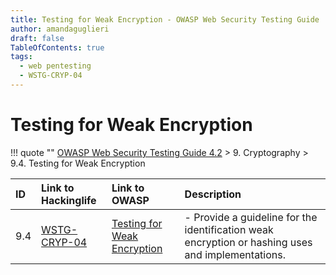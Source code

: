 ```yaml
---
title: Testing for Weak Encryption - OWASP Web Security Testing Guide 
author: amandaguglieri
draft: false
TableOfContents: true
tags:
  - web pentesting
  - WSTG-CRYP-04
---
```


# Testing for Weak Encryption

!!! quote ""
	[OWASP Web Security Testing Guide 4.2](index.md) > 9. Cryptography > 9.4. Testing for Weak Encryption

|ID|Link to Hackinglife|Link to OWASP|Description|
|:---|:---|:---|:---|
|9.4|[WSTG-CRYP-04](WSTG-CRYP-04.md)|[Testing for Weak Encryption](https://owasp.org/www-project-web-security-testing-guide/latest/4-Web_Application_Security_Testing/09-Testing_for_Weak_Cryptography/04-Testing_for_Weak_Encryption)|- Provide a guideline for the identification weak encryption or hashing uses and implementations.|





